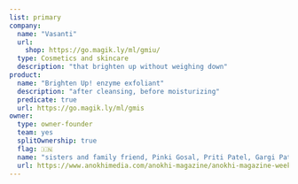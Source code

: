 ```yaml
---
list: primary
company:
  name: "Vasanti"
  url: 
    shop: https://go.magik.ly/ml/gmiu/
  type: Cosmetics and skincare
  description: "that brighten up without weighing down"
product:
  name: "Brighten Up! enzyme exfoliant"
  description: "after cleansing, before moisturizing"
  predicate: true
  url: https://go.magik.ly/ml/gmis
owner:
  type: owner-founder
  team: yes
  splitOwnership: true
  flag: 🇮🇳
  name: "sisters and family friend, Pinki Gosal, Priti Patel, Gargi Patel, Monal Patel"
  url: https://www.anokhimedia.com/anokhi-magazine/anokhi-magazine-weekly-features-issue-72/story-sisters-behind-vasanti-cosmetics-beautiful-vision/
---
```

